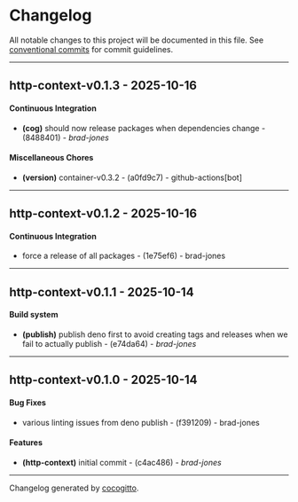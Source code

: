 # Changelog
All notable changes to this project will be documented in this file. See [conventional commits](https://www.conventionalcommits.org/) for commit guidelines.

- - -
## http-context-v0.1.3 - 2025-10-16
#### Continuous Integration
- **(cog)** should now release packages when dependencies change - (8488401) - *brad-jones*
#### Miscellaneous Chores
- **(version)** container-v0.3.2 - (a0fd9c7) - github-actions[bot]

- - -

## http-context-v0.1.2 - 2025-10-16
#### Continuous Integration
- force a release of all packages - (1e75ef6) - brad-jones

- - -

## http-context-v0.1.1 - 2025-10-14
#### Build system
- **(publish)** publish deno first to avoid creating tags and releases when we fail to actually publish - (e74da64) - *brad-jones*

- - -

## http-context-v0.1.0 - 2025-10-14
#### Bug Fixes
- various linting issues from deno publish - (f391209) - brad-jones
#### Features
- **(http-context)** initial commit - (c4ac486) - *brad-jones*

- - -

Changelog generated by [cocogitto](https://github.com/cocogitto/cocogitto).